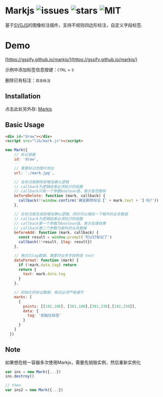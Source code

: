 # Markjs ![issues](https://img.shields.io/github/issues/gssify/markjs.svg) ![stars](https://img.shields.io/github/stars/gssify/markjs.svg) ![MIT](https://img.shields.io/badge/license-MIT-blue.svg)

基于[SVGJS](http://svgjs.com)的图像标注插件，支持不规则四边形标注，自定义字段标签.

# Demo

[https://gssify.github.io/markjs/](https://gssify.github.io/markjs/)

示例中添加标签信息按键：`CTRL` + `S`

删除已有标注：`双击标注`

## Installation
点击此处另外存: [Markjs](https://raw.githubusercontent.com/gssify/markjs/master/dist/mark.js)

## Basic Usage

```html
<div id="draw"></div>
<script src="lib/mark.js"></script>
```

```js
new Mark({
    // 标记容器
    id: 'draw',

    // 需要标记的图片地址
    url: './mark.jpg',

    // 在标注框删除前增加确认逻辑
    // callback为逻辑结束必须执行的函数
    // callback只有一个参数boolean值，表示是否删除
    beforeDelete: function (mark, callback) {
      callback(!!window.confirm('确定删除标记【' + mark.text + '】吗?'))
    },

    // 在标注框生成前增加确认逻辑，同时可以增加一下格外的业务数据
    // callback为逻辑结束必须执行的函数
    // callback第一个参数为boolean值，表示处理结果
    // callback第二个参数为额外的业务数据
    beforeAdd: function (mark, callback) {
      const result = window.prompt('可以打标记了')
      callback(!!result, {tag: result})
    },

    // 格式化tag数据，需要将业务字段转成 text
    dataFormat: function (mark) {
      if (!mark.data.tag) return
      return {
        text: mark.data.tag
      }
    },

    // 初始化的标记数据，格式必须严格遵守
    marks: [
      {
        points: [[192,106], [381,106],[381,238],[192,238]],
        data: {
          tag: '初始化标签'
        }
      }
    ]
  })
```

## Note
如果想在统一容器多次使用Markjs，需要先销毁实例，然后重新实例化

```js
var ins = new Mark({...})
ins.destroy()

// then
var ins2 = new Mark({...})
```

